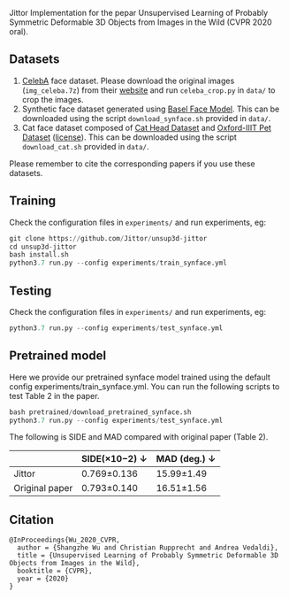 Jittor Implementation for the pepar Unsupervised Learning of Probably Symmetric Deformable 3D Objects from Images in the Wild (CVPR 2020 oral).

## Datasets
1. [CelebA](http://mmlab.ie.cuhk.edu.hk/projects/CelebA.html) face dataset. Please download the original images (`img_celeba.7z`) from their [website](http://mmlab.ie.cuhk.edu.hk/projects/CelebA.html) and run `celeba_crop.py` in `data/` to crop the images.
2. Synthetic face dataset generated using [Basel Face Model](https://faces.dmi.unibas.ch/bfm/). This can be downloaded using the script `download_synface.sh` provided in `data/`.
3. Cat face dataset composed of [Cat Head Dataset](http://academictorrents.com/details/c501571c29d16d7f41d159d699d0e7fb37092cbd) and [Oxford-IIIT Pet Dataset](http://www.robots.ox.ac.uk/~vgg/data/pets/) ([license](https://creativecommons.org/licenses/by-sa/4.0/)). This can be downloaded using the script `download_cat.sh` provided in `data/`.

Please remember to cite the corresponding papers if you use these datasets.

## Training
Check the configuration files in `experiments/` and run experiments, eg:

```python
git clone https://github.com/Jittor/unsup3d-jittor
cd unsup3d-jittor
bash install.sh
python3.7 run.py --config experiments/train_synface.yml
```

## Testing
Check the configuration files in `experiments/` and run experiments, eg:

```python
python3.7 run.py --config experiments/test_synface.yml
```

## Pretrained model

Here we provide our pretrained synface model trained using the default config experiments/train_synface.yml. You can run the following scripts to test Table 2 in the paper.

```python
bash pretrained/download_pretrained_synface.sh
python3.7 run.py --config experiments/test_synface.yml
```

The following is SIDE and MAD compared with original paper (Table 2).

|     | SIDE(×10−2) ↓  | MAD (deg.) ↓  |
|  ----  | ----  | ----  |
| Jittor  | 0.769±0.136 | 15.99±1.49 |
| Original paper  | 0.793±0.140 | 16.51±1.56 |

## Citation
```
@InProceedings{Wu_2020_CVPR,
  author = {Shangzhe Wu and Christian Rupprecht and Andrea Vedaldi},
  title = {Unsupervised Learning of Probably Symmetric Deformable 3D Objects from Images in the Wild},
  booktitle = {CVPR},
  year = {2020}
}
```
